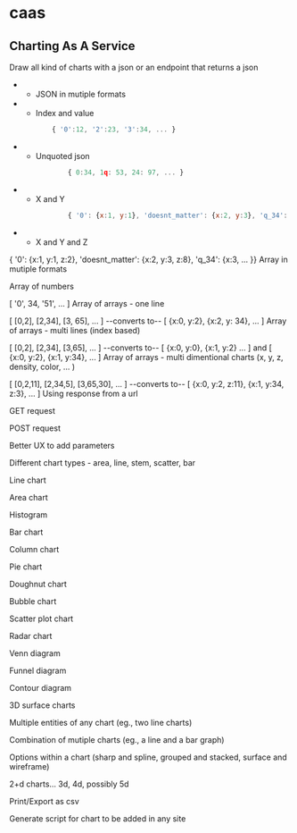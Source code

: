 # caas

## Charting As A Service

Draw all kind of charts with a json or an endpoint that returns a json

* + JSON in mutiple formats
 * + Index and value
        ```javascript
            { '0':12, '2':23, '3':34, ... }
        ```
 * + Unquoted json
        ```javascript
                { 0:34, 1q: 53, 24: 97, ... }
        ```
 * + X and Y
        ```javascript
                { '0': {x:1, y:1}, 'doesnt_matter': {x:2, y:3}, 'q_34': {x:3, ... }}
        ```
 * + X and Y and Z

{ '0': {x:1, y:1, z:2}, 'doesnt_matter': {x:2, y:3, z:8}, 'q_34': {x:3, ... }}
Array in mutiple formats

Array of numbers

[ '0', 34, '51', ... ]
Array of arrays - one line

[ [0,2], [2,34], [3, 65], ... ] --converts to-- [ {x:0, y:2}, {x:2, y: 34}, ... ]
Array of arrays - multi lines (index based)

[ [0,2], [2,34], [3,65], ... ] --converts to-- [ {x:0, y:0}, {x:1, y:2} ... ] and [ {x:0, y:2}, {x:1, y:34}, ... ] 
Array of arrays - multi dimentional charts (x, y, z, density, color, ... )

[ [0,2,11], [2,34,5], [3,65,30], ... ] --converts to-- [ {x:0, y:2, z:11}, {x:1, y:34, z:3}, ... ]
Using response from a url

GET request

POST request

Better UX to add parameters

Different chart types - area, line, stem, scatter, bar

 Line chart

 Area chart

 Histogram

 Bar chart

 Column chart

 Pie chart

 Doughnut chart

 Bubble chart

 Scatter plot chart

 Radar chart

 Venn diagram

 Funnel diagram

 Contour diagram

 3D surface charts

 Multiple entities of any chart (eg., two line charts)

 Combination of mutiple charts (eg., a line and a bar graph)

 Options within a chart (sharp and spline, grouped and stacked, surface and wireframe)

 2+d charts... 3d, 4d, possibly 5d

 Print/Export as csv

 Generate script for chart to be added in any site
